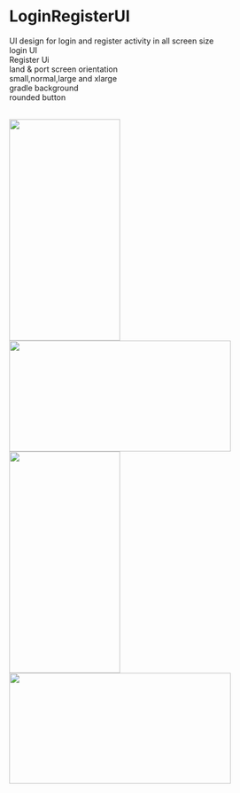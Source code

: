 # LoginRegisterUI
UI design for login and register activity in all screen size<br>
login UI<br>
Register Ui<br>
land & port screen orientation<br>
small,normal,large and xlarge <br>
gradle background<br>
rounded button <br>

<br>
<img src="https://i.imgur.com/GpqCWJq.png" height="400" width="200">
<img src="https://i.imgur.com/ss2DdTm.png" height="200" width="400"><br>
<img src="https://i.imgur.com/5Bc955R.png" height="400" width="200">
<img src="https://i.imgur.com/BrWXeUn.png" height="200" width="400">
<br>
